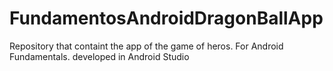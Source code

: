 # FundamentosAndroidDragonBallApp
 Repository that containt the app of the game of heros. For Android Fundamentals. developed in Android Studio
